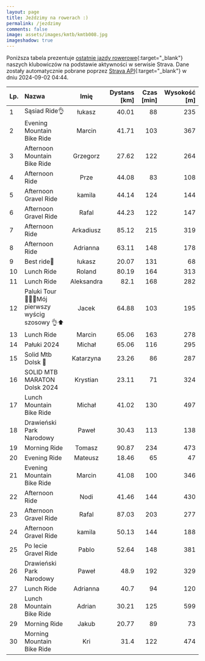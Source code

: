 ```yaml
---
layout: page
title: Jeździmy na rowerach :)
permalink: /jezdzimy
comments: false
image: assets/images/kmtb/kmtb008.jpg
imageshadow: true
---
```


Poniższa tabela prezentuje [ostatnie jazdy rowerowe](https://www.strava.com/clubs/336381){:target="_blank"} naszych klubowiczów na podstawie aktywności w serwisie Strava. Dane zostały automatycznie pobrane poprzez [Strava API](https://developers.strava.com/docs/reference/#api-Clubs-getClubActivitiesById){:target="_blank"} w dniu 2024-09-02 04:44.

Lp. | Nazwa | Imię | Dystans [km] | Czas [min] | Wysokość [m]
:--- | :--- | :---: | ---: | ---: | ---:
1|Sąsiad Ride👌|łukasz|40.01|88|235
2|Evening Mountain Bike Ride|Marcin|41.71|103|367
3|Afternoon Mountain Bike Ride|Grzegorz|27.62|122|264
4|Afternoon Ride|Prze|44.08|83|108
5|Afternoon Gravel Ride|kamila|44.14|124|144
6|Afternoon Gravel Ride|Rafal|44.23|122|147
7|Afternoon Ride|Arkadiusz|85.12|215|319
8|Afternoon Ride|Adrianna|63.11|148|178
9|Best ride🤩|łukasz|20.07|131|68
10|Lunch Ride|Roland|80.19|164|313
11|Lunch Ride|Aleksandra|82.1|168|282
12|Paluki Tour🚴‍♂️😛Mój pierwszy wyścig szosowy 👌⬆️|Jacek|64.88|103|195
13|Lunch Ride|Marcin|65.06|163|278
14|Pałuki 2024|Michał|65.06|116|295
15|Solid Mtb Dolsk 🚴|Katarzyna|23.26|86|287
16|SOLID MTB MARATON Dolsk 2024|Krystian|23.11|71|324
17|Lunch Mountain Bike Ride|Michał|41.02|130|497
18|Drawieński Park Narodowy|Paweł|30.43|113|138
19|Morning Ride|Tomasz|90.87|234|473
20|Evening Ride|Mateusz|18.46|65|47
21|Evening Mountain Bike Ride|Marcin|41.08|100|346
22|Afternoon Ride|Nodi|41.46|144|430
23|Afternoon Gravel Ride|Rafal|87.03|203|277
24|Afternoon Gravel Ride|kamila|50.13|144|188
25|Po lecie Gravel Ride|Pablo|52.64|148|381
26|Drawieński Park Narodowy|Paweł|48.9|192|329
27|Lunch Ride|Adrianna|40.7|94|120
28|Lunch Mountain Bike Ride|Adrian|30.21|125|599
29|Morning Ride|Jakub|20.77|89|73
30|Morning Mountain Bike Ride|Kri|31.4|122|474

